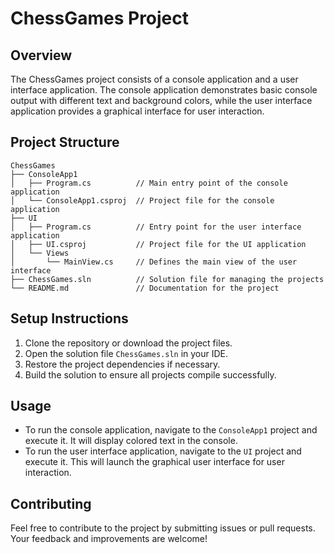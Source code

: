 # ChessGames Project

## Overview
The ChessGames project consists of a console application and a user interface application. The console application demonstrates basic console output with different text and background colors, while the user interface application provides a graphical interface for user interaction.

## Project Structure
```
ChessGames
├── ConsoleApp1
│   ├── Program.cs          // Main entry point of the console application
│   └── ConsoleApp1.csproj  // Project file for the console application
├── UI
│   ├── Program.cs          // Entry point for the user interface application
│   ├── UI.csproj           // Project file for the UI application
│   └── Views
│       └── MainView.cs     // Defines the main view of the user interface
├── ChessGames.sln          // Solution file for managing the projects
└── README.md               // Documentation for the project
```

## Setup Instructions
1. Clone the repository or download the project files.
2. Open the solution file `ChessGames.sln` in your IDE.
3. Restore the project dependencies if necessary.
4. Build the solution to ensure all projects compile successfully.

## Usage
- To run the console application, navigate to the `ConsoleApp1` project and execute it. It will display colored text in the console.
- To run the user interface application, navigate to the `UI` project and execute it. This will launch the graphical user interface for user interaction.

## Contributing
Feel free to contribute to the project by submitting issues or pull requests. Your feedback and improvements are welcome!
